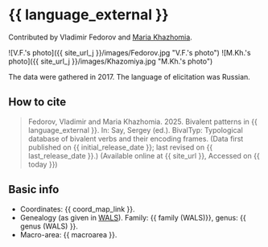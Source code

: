 # {{ language_external }}
Contributed by Vladimir Fedorov and [Maria Khazhomia](https://pstgu.ru/people/khazhomiya-mariya-ivanovna-/).

![V.F.'s photo]({{ site_url_j }}/images/Fedorov.jpg "V.F.'s photo")
![M.Kh.'s photo]({{ site_url_j }}/images/Khazomiya.jpg "M.Kh.'s photo")

The data were gathered in 2017. The language of elicitation was Russian. 

## How to cite
> Fedorov, Vladimir and Maria Khazhomia. 2025. Bivalent patterns in {{ language_external }}. 
> In: Say, Sergey (ed.). BivalTyp: 
> Typological database of bivalent verbs and their encoding frames. 
> (Data first published on {{ initial_release_date }}; last revised on {{ last_release_date }}.) 
> (Available online at {{ site_url }}, Accessed on {{ today }})

## Basic info
- Coordinates: {{ coord_map_link }}.
- Genealogy (as given in [WALS](https://wals.info/)). Family: {{ family (WALS)}}, genus: {{ genus (WALS) }}.
- Macro-area: {{ macroarea }}.



